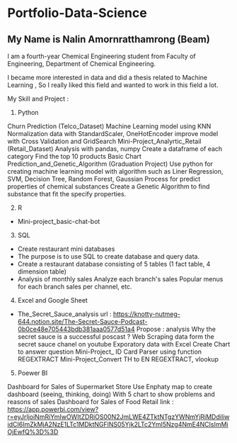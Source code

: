 # Portfolio-Data-Science

## My Name is Nalin Amornratthamrong (Beam)
I am a fourth-year Chemical Engineering student from Faculty of Engineering, Department of Chemical Engineering.

I became more interested in data and did a thesis related to Machine Learning , So I really liked this field and wanted to work in this field a lot.

My Skill and Project :
1. Python

Churn Prediction (Telco_Dataset)
Machine Learning model using KNN
Normalization data with StandardScaler, OneHotEncoder
improve model with Cross Validation and GridSearch
Mini-Project_Analyrtic_Retail (Retail_Dataset)
Analysis with pandas, numpy
Create a dataframe of each category
Find the top 10 products
Basic Chart
Prediction_and_Genetic_Algorithm (Graduation Project)
Use python for creating machine learning model with algorithm such as Liner Regression, SVM, Decision Tree, Random Forest, Gaussian Process for predict properties of chemical substances
Create a Genetic Algorithm to find substance that fit the specify properties.

2. R
- Mini-project_basic-chat-bot

3. SQL
- Create restaurant mini databases
-   The purpose is to use SQL to create database and query data.
-   Create a restaurant database consisting of 5 tables (1 fact table, 4 dimension table)
-   Analysis of monthly sales Analyze each branch's sales Popular menus for each branch sales per channel, etc.

4. Excel and Google Sheet
- The_Secret_Sauce_analysis
url : https://knotty-nutmeg-644.notion.site/The-Secret-Sauce-Podcast-0b0ce48e705443bdb381aaa0577d51a4
Propose : analysis Why the secret sauce is a successful poscast ?
Web Scraping data form the secret sauce chanel on youtube
Exporatory data with Excel
Create Chart to answer question
Mini-Project_ ID Card Parser
using function REGEXTRACT
Mini-Project_Convert TH to EN
REGEXTRACT, vlookup
5. Poewer BI

Dashboard for Sales of Supermarket Store
Use Enphaty map to create dashboard (seeing, thinking, doing)
With 5 chart to show problems and reasons of sales
Dashboard for Sales of Food Retail
link : https://app.powerbi.com/view?r=eyJrIjoiNmRiYmIwOWItZDRiOS00N2JmLWE4ZTktNTgzYWNmYjRjMDdiIiwidCI6ImZkMjA2NzE1LTc1MDktNGFlNS05Yjk2LTc2YmI5Nzg4NmE4NCIsImMiOjEwfQ%3D%3D
